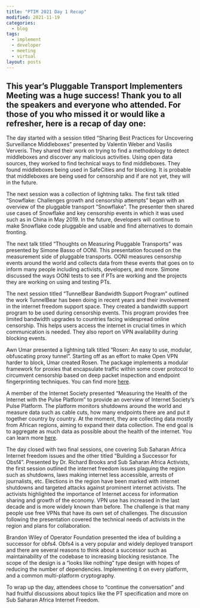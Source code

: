 ```yaml
---
title: "PTIM 2021 Day 1 Recap"
modified: 2021-11-19
categories:
  - blog
tags:
  - implement
  - developer
  - meeting
  - virtual
layout: posts
---
```


## This year’s Pluggable Transport Implementers Meeting was a huge success! Thank you to all the speakers and everyone who attended. For those of you who missed it or would like a refresher, here is a recap of day one:

The day started with a session titled “Sharing Best Practices for Uncovering Surveillance Middleboxes” presented by Valentin Weber and Vasilis Ververis. They shared their work on trying to find a methodology to detect middleboxes and discover any malicious activities. Using open data sources, they worked to find technical ways to find middleboxes. They found middleboxes being used in SafeCities and for blocking. It is probable that middleboxes are being used for censorship and if are not yet, they will in the future.

The next session was a collection of lightning talks. The first talk titled “Snowflake: Challenges growth and censorship attempts” began with an overview of the pluggable transport “Snowflake”. The presenter then shared use cases of Snowflake and key censorship events in which it was used such as in China in May 2019. In the future, developers will continue to make Snowflake code pluggable and usable and find alternatives to domain fronting.

The next talk titled “Thoughts on Measuring Pluggable Transports” was presented by Simone Basso of OONI. This presentation focused on the measurement side of pluggable transports. OONI measures censorship events around the world and collects data from these events that goes on to inform many people including activists, developers, and more. Simone discussed the ways OONI tests to see if PTs are working and the projects they are working on using and testing PTs.

The next session titled “TunnelBear Bandwidth Support Program” outlined the work TunnelBear has been doing in recent years and their involvement in the internet freedom support space. They created a bandwidth support program to be used during censorship events. This program provides free limited bandwidth upgrades to countries facing widespread online censorship. This helps users access the internet in crucial times in which communication is needed. They also report on VPN availability during blocking events.

Awn Umar presented a lightning talk titled “Rosen: An easy to use, modular, obfuscating proxy tunnel”. Starting off as an effort to make Open VPN harder to block, Umar created Rosen. The package implements a modular framework for proxies that encapsulate traffic within some cover protocol to circumvent censorship based on deep packet inspection and endpoint fingerprinting techniques. You can find more [here](https://github.com/awnumar/rosen).

A member of the Internet Society presented “Measuring the Health of the Internet with the Pulse Platform” to provide an overview of Internet Society’s Pulse Platform. The platform monitors shutdowns around the world and measure data such as cable cuts, how many endpoints there are and put it together country by country. At the moment, they are collecting data mostly from African regions, aiming to expand their data collection. The end goal is to aggregate as much data as possible about the health of the internet. You can learn more [here](https://pulse.internetsociety.org).

The day closed with two final sessions, one covering Sub Saharan Africa Internet freedom issues and the other titled “Building a Successor for Obsf4”. Presented by Dr. Richard Brooks and Sub Saharan Africa Activists, the first session outlined the internet freedom issues plaguing the region such as shutdowns, laws making internet less accessible, arrests of journalists, etc. Elections in the region have been marked with internet shutdowns and targeted attacks against prominent internet activists. The activists highlighted the importance of Internet access for information sharing and growth of the economy. VPN use has increased in the last decade and is more widely known than before. The challenge is that many people use free VPNs that have its own set of challenges. The discussion following the presentation covered the technical needs of activists in the region and plans for collaboration.

Brandon Wiley of Operator Foundation presented the idea of building a successor for obfs4. Obfs4 is a very popular and widely deployed transport and there are several reasons to think about a successor such as maintainability of the codebase to increasing blocking resistance. The scope of the design is a “looks like nothing” type design with hopes of reducing the number of dependencies. Implementing it on every platform, and a common multi-platform cryptography.

To wrap up the day, attendees chose to “continue the conversation” and had fruitful discussions about topics like the PT specification and more on Sub Saharan Africa Internet Freedom.


